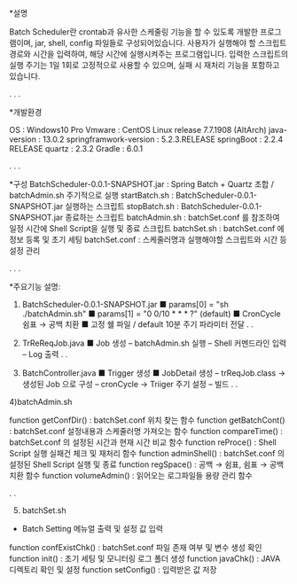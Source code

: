 *설명

Batch Scheduler란 crontab과 유사한 스케줄링 기능을 할 수 있도록 개발한 프로그램이며, jar, shell, config 파일들로 구성되어있습니다.
사용자가 실행해야 할 스크립트 경로와 시간을 입력하여, 해당 시간에 실행시켜주는 프로그램입니다.
입력한 스크립트의 실행 주기는 1일 1회로 고정적으로 사용할 수 있으며, 실패 시 재처리 기능을 포함하고 있습니다.

.
.
.

*개발환경

OS : Windows10 Pro
Vmware : CentOS Linux release 7.7.1908 (AltArch)
java-version : 13.0.2
springframwork-version : 5.2.3.RELEASE 
springBoot : 2.2.4 RELEASE
quartz  : 2.3.2
Gradle : 6.0.1

.
.
.

*구성
BatchScheduler-0.0.1-SNAPSHOT.jar : Spring Batch + Quartz 조합 / batchAdmin.sh 주기적으로 실행
startBatch.sh : BatchScheduler-0.0.1-SNAPSHOT.jar 실행하는 스크립트
stopBatch.sh : BatchScheduler-0.0.1-SNAPSHOT.jar 종료하는 스크립트
batchAdmin.sh : batchSet.conf 를 참조하여 일정 시간에 Shell Script을 실행 및 종료 스크립트
batchSet.sh : batchSet.conf 에 정보 등록 및 초기 세팅
batchSet.conf : 스케줄러명과 실행해야할 스크립트와 시간 등 설정 관리

.
.
.

*주요기능 설명: 

1) BatchScheduler-0.0.1-SNAPSHOT.jar
  ■  params[0] = "sh ./batchAdmin.sh"
  ■  params[1] = "0 0/10 * * * ?" (default)
  ■  CronCycle 쉼표 → 공백 치환
  ■  고정 쉘 파일 / default 10분 주기 파라미터 전달
.
.

2) TrReReqJob.java
  ■  Job 생성
      – batchAdmin.sh 실행
      – Shell 커멘드라인 입력
      – Log 출력
.
.

3) BatchController.java
  ■  Trigger 생성
  ■  JobDetail 생성
      –  trReqJob.class → 생성된 Job 으로 구성
      –  cronCycle → Triiger 주기 설정
      –  빌드
.
.

4)batchAdmin.sh

function getConfDir() : batchSet.conf 위치 찾는 함수
function getBatchCont() : batchSet.conf 설정내용과 스케줄러명 가져오는 함수
function compareTime() : batchSet.conf 의 설정된 시간과 현재 시간 비교 함수
function reProce() : Shell Script 실행 실패건 체크 및 재처리 함수
function adminShell() : batchSet.conf 의 설정된 Shell Script 실행 및 종료
function regSpace() : 공백 → 쉼표, 쉼표 → 공백 치환 함수
function volumeAdmin() : 읽어오는 로그파일들 용량 관리 함수

.
.

5) batchSet.sh
- Batch Setting 메뉴얼 출력 및 설정 값 입력

function confExistChk() : batchSet.conf 파일 존재 여부 및 변수 생성 확인
function init() : 초기 세팅 및 모니터링 로그 폴더 생성
function javaChk() : JAVA 디렉토리 확인 및 설정
function setConfig() : 입력받은 값 저장
